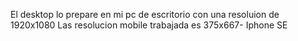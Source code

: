 El desktop lo prepare en mi pc de escritorio con una resoluion de 1920x1080
Las resolucion mobile trabajada es 375x667- Iphone SE
